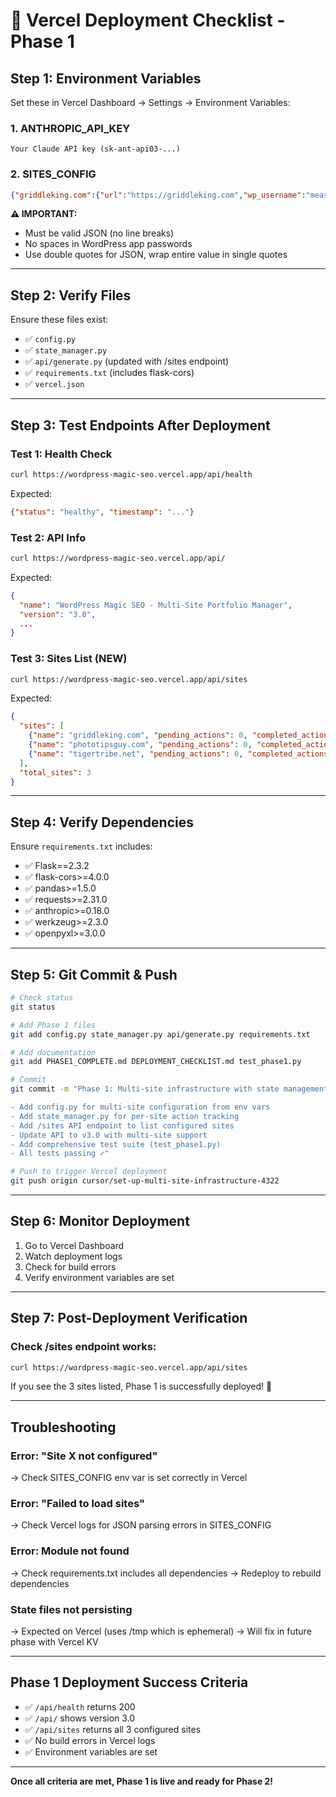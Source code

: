 # 🚀 Vercel Deployment Checklist - Phase 1

## Step 1: Environment Variables

Set these in Vercel Dashboard → Settings → Environment Variables:

### 1. ANTHROPIC_API_KEY
```
Your Claude API key (sk-ant-api03-...)
```

### 2. SITES_CONFIG
```json
{"griddleking.com":{"url":"https://griddleking.com","wp_username":"meastt09","wp_app_password":"6MVb4gZoOJ2BcWQAe1XKVMN6","niche":"outdoor cooking"},"phototipsguy.com":{"url":"https://phototipsguy.com","wp_username":"meastt09@gmail.com","wp_app_password":"BHxWFZhbJh8oziKEzHMA4Bpp","niche":"photography"},"tigertribe.net":{"url":"https://tigertribe.net","wp_username":"joeedwards","wp_app_password":"m32Gutsp3JW1FQRPSFcjKcve","niche":"wild cats"}}
```

**⚠️ IMPORTANT:** 
- Must be valid JSON (no line breaks)
- No spaces in WordPress app passwords
- Use double quotes for JSON, wrap entire value in single quotes

---

## Step 2: Verify Files

Ensure these files exist:
- ✅ `config.py`
- ✅ `state_manager.py`
- ✅ `api/generate.py` (updated with /sites endpoint)
- ✅ `requirements.txt` (includes flask-cors)
- ✅ `vercel.json`

---

## Step 3: Test Endpoints After Deployment

### Test 1: Health Check
```bash
curl https://wordpress-magic-seo.vercel.app/api/health
```
Expected:
```json
{"status": "healthy", "timestamp": "..."}
```

### Test 2: API Info
```bash
curl https://wordpress-magic-seo.vercel.app/api/
```
Expected:
```json
{
  "name": "WordPress Magic SEO - Multi-Site Portfolio Manager",
  "version": "3.0",
  ...
}
```

### Test 3: Sites List (NEW)
```bash
curl https://wordpress-magic-seo.vercel.app/api/sites
```
Expected:
```json
{
  "sites": [
    {"name": "griddleking.com", "pending_actions": 0, "completed_actions": 0, "total_actions": 0},
    {"name": "phototipsguy.com", "pending_actions": 0, "completed_actions": 0, "total_actions": 0},
    {"name": "tigertribe.net", "pending_actions": 0, "completed_actions": 0, "total_actions": 0}
  ],
  "total_sites": 3
}
```

---

## Step 4: Verify Dependencies

Ensure `requirements.txt` includes:
- ✅ Flask==2.3.2
- ✅ flask-cors>=4.0.0
- ✅ pandas>=1.5.0
- ✅ requests>=2.31.0
- ✅ anthropic>=0.18.0
- ✅ werkzeug>=2.3.0
- ✅ openpyxl>=3.0.0

---

## Step 5: Git Commit & Push

```bash
# Check status
git status

# Add Phase 1 files
git add config.py state_manager.py api/generate.py requirements.txt

# Add documentation
git add PHASE1_COMPLETE.md DEPLOYMENT_CHECKLIST.md test_phase1.py

# Commit
git commit -m "Phase 1: Multi-site infrastructure with state management

- Add config.py for multi-site configuration from env vars
- Add state_manager.py for per-site action tracking
- Add /sites API endpoint to list configured sites
- Update API to v3.0 with multi-site support
- Add comprehensive test suite (test_phase1.py)
- All tests passing ✓"

# Push to trigger Vercel deployment
git push origin cursor/set-up-multi-site-infrastructure-4322
```

---

## Step 6: Monitor Deployment

1. Go to Vercel Dashboard
2. Watch deployment logs
3. Check for build errors
4. Verify environment variables are set

---

## Step 7: Post-Deployment Verification

### Check /sites endpoint works:
```bash
curl https://wordpress-magic-seo.vercel.app/api/sites
```

If you see the 3 sites listed, Phase 1 is successfully deployed! 🎉

---

## Troubleshooting

### Error: "Site X not configured"
→ Check SITES_CONFIG env var is set correctly in Vercel

### Error: "Failed to load sites"
→ Check Vercel logs for JSON parsing errors in SITES_CONFIG

### Error: Module not found
→ Check requirements.txt includes all dependencies
→ Redeploy to rebuild dependencies

### State files not persisting
→ Expected on Vercel (uses /tmp which is ephemeral)
→ Will fix in future phase with Vercel KV

---

## Phase 1 Deployment Success Criteria

- ✅ `/api/health` returns 200
- ✅ `/api/` shows version 3.0
- ✅ `/api/sites` returns all 3 configured sites
- ✅ No build errors in Vercel logs
- ✅ Environment variables are set

---

**Once all criteria are met, Phase 1 is live and ready for Phase 2!**
